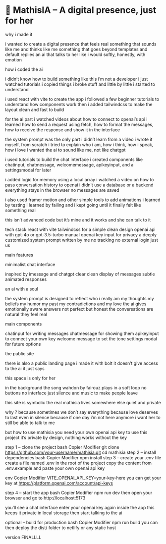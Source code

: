 # 🧠 MathisIA – A digital presence, just for her

why i made it

i wanted to create a digital presence that feels real
something that sounds like me and thinks like me
something that goes beyond templates and default replies
an ai that talks to her like i would
softly, honestly, with emotion

how i coded the ai

i didn’t know how to build something like this
i’m not a developer
i just watched tutorials
i copied things
i broke stuff
and little by little i started to understand

i used react with vite to create the app
i followed a few beginner tutorials to understand how components work
then i added tailwindcss to make the layout clean and fast to build

for the ai part i watched videos about how to connect to openai’s api
i learned how to send a request using fetch, how to format the messages, how to receive the response and show it in the interface

the system prompt was the only part i didn’t learn from a video
i wrote it myself, from scratch
i tried to explain who i am, how i think, how i speak, how i love
i wanted the ai to sound like me, not like chatgpt

i used tutorials to build the chat interface
i created components like chatinput, chatmessage, welcomemessage, apikeyinput, and a settingsmodal for later

i added logic for memory using a local array
i watched a video on how to pass conversation history to openai
i didn’t use a database or a backend
everything stays in the browser
no messages are saved

i also used framer motion and other simple tools to add animations
i learned by testing
i learned by failing
and i kept going until it finally felt like something real

this isn’t advanced code
but it’s mine
and it works
and she can talk to it

tech stack
react with vite
tailwindcss for a simple clean design
openai api with gpt-4o or gpt-3.5-turbo
manual openai key input for privacy
a deeply customized system prompt written by me
no tracking
no external login
just us

main features

minimalist chat interface

inspired by imessage and chatgpt
clear clean display of messages
subtle animated responses

an ai with a soul

the system prompt is designed to reflect who i really am
my thoughts my beliefs my humor my past my contradictions and my love
the ai gives emotionally aware answers
not perfect but honest
the conversations are natural
they feel real

main components

chatinput for writing messages
chatmessage for showing them
apikeyinput to connect your own key
welcome message to set the tone
settings modal for future options

the public site

there is also a public landing page
i made it with bolt
it doesn’t give access to the ai
it just says

this space is only for her

in the background
the song wahdon by fairouz plays in a soft loop
no buttons
no interface
just silence and music
to make people leave

this site is symbolic
the real mathisia lives somewhere else
quiet and private

why ?
because sometimes we don’t say everything
because love deserves to last even in silence
because if one day i’m not here anymore
i want her to still be able to talk to me


but how to use mathisia
you need your own openai api key to use this project
it’s private by design, nothing works without the key

step 1 – clone the project
bash
Copier
Modifier
git clone https://github.com/your-username/mathisia.git
cd mathisia
step 2 – install dependencies
bash
Copier
Modifier
npm install
step 3 – create your .env file
create a file named .env in the root of the project
copy the content from .env.example and paste your own openai api key

env
Copier
Modifier
VITE_OPENAI_API_KEY=your-key-here
you can get your key at https://platform.openai.com/account/api-keys

step 4 – start the app
bash
Copier
Modifier
npm run dev
then open your browser and go to
http://localhost:5173

you’ll see a chat interface
enter your openai key again inside the app
this keeps it private in local storage
then start talking to the ai

optional – build for production
bash
Copier
Modifier
npm run build
you can then deploy the dist/ folder to netlify or any static host



version FINALLLL
